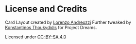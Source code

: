 # License and Credits

Card Layout created by [Lorenzo Andreozzi](https://tornioduva.itch.io/)
Further tweaked by [Konstantinos Thoukydidis](http://dbzer0.com) for Project Dreams.

Licensed under [CC-BY-SA 4.0](https://creativecommons.org/licenses/by-sa/4.0/)
